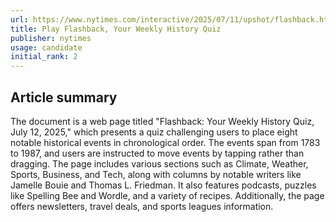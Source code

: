 ```yaml
---
url: https://www.nytimes.com/interactive/2025/07/11/upshot/flashback.html
title: Play Flashback, Your Weekly History Quiz
publisher: nytimes
usage: candidate
initial_rank: 2
---
```

## Article summary
The document is a web page titled "Flashback: Your Weekly History Quiz, July 12, 2025," which presents a quiz challenging users to place eight notable historical events in chronological order. The events span from 1783 to 1987, and users are instructed to move events by tapping rather than dragging. The page includes various sections such as Climate, Weather, Sports, Business, and Tech, along with columns by notable writers like Jamelle Bouie and Thomas L. Friedman. It also features podcasts, puzzles like Spelling Bee and Wordle, and a variety of recipes. Additionally, the page offers newsletters, travel deals, and sports leagues information.
